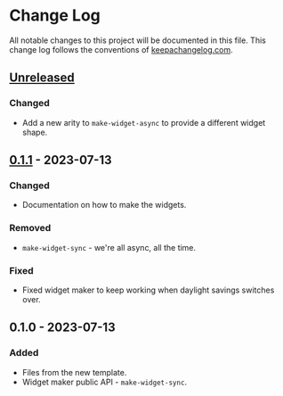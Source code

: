 # Change Log
All notable changes to this project will be documented in this file. This change log follows the conventions of [keepachangelog.com](http://keepachangelog.com/).

## [Unreleased]
### Changed
- Add a new arity to `make-widget-async` to provide a different widget shape.

## [0.1.1] - 2023-07-13
### Changed
- Documentation on how to make the widgets.

### Removed
- `make-widget-sync` - we're all async, all the time.

### Fixed
- Fixed widget maker to keep working when daylight savings switches over.

## 0.1.0 - 2023-07-13
### Added
- Files from the new template.
- Widget maker public API - `make-widget-sync`.

[Unreleased]: https://sourcehost.site/your-name/file-converter/compare/0.1.1...HEAD
[0.1.1]: https://sourcehost.site/your-name/file-converter/compare/0.1.0...0.1.1
